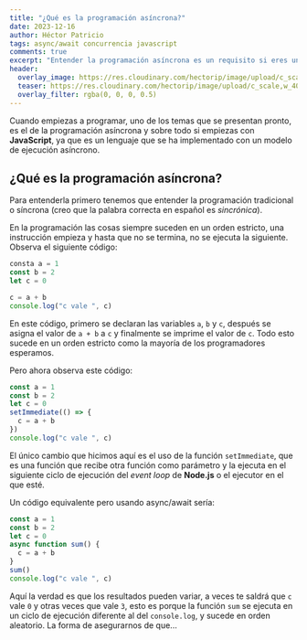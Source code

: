 ```yaml
---
title: "¿Qué es la programación asíncrona?"
date: 2023-12-16
author: Héctor Patricio
tags: async/await concurrencia javascript
comments: true
excerpt: "Entender la programación asíncrona es un requisito si eres un desarrollador de software que quiere sacar el mejor rendimiento de una computadora, hablemos de qué es y cómo dominarla."
header:
  overlay_image: https://res.cloudinary.com/hectorip/image/upload/c_scale,w_1400/v1702917369/artisanalphoto-MJcb7ZhNeUA-unsplash_s6toxn.jpg
  teaser: https://res.cloudinary.com/hectorip/image/upload/c_scale,w_400/v1702917369/artisanalphoto-MJcb7ZhNeUA-unsplash_s6toxn.jpg
  overlay_filter: rgba(0, 0, 0, 0.5)
---
```


Cuando empiezas a programar, uno de los temas que se presentan pronto, es el de la programación asíncrona y sobre todo si empiezas con **JavaScript**, ya que es un lenguaje que se ha implementado con un modelo de ejecución asíncrono.

## ¿Qué es la programación asíncrona?

Para entenderla primero tenemos que entender la programación tradicional o síncrona (creo que la palabra correcta en español es _sincrónica_).

En la programación las cosas siempre suceden en un orden estricto, una instrucción empieza y hasta que no se termina, no se ejecuta la siguiente. Observa el siguiente código:

```js
consta a = 1
const b = 2
let c = 0

c = a + b
console.log("c vale ", c)
```

En este código, primero se declaran las variables `a`, `b` y `c`, después se asigna el valor de `a + b` a `c` y finalmente se imprime el valor de `c`. Todo esto sucede en un orden estricto como la mayoría de los programadores esperamos.

Pero ahora observa este código:

```js
const a = 1
const b = 2
let c = 0
setImmediate(() => {
  c = a + b
})
console.log("c vale ", c)
```

El único cambio que hicimos aquí es el uso de la función `setImmediate`, que es una función que recibe otra función como parámetro y la ejecuta en el siguiente ciclo de ejecución del _event loop_ de **Node.js** o el ejecutor en el que esté.

Un código equivalente pero usando async/await sería:

```js
const a = 1
const b = 2
let c = 0
async function sum() {
  c = a + b
}
sum()
console.log("c vale ", c)
```

Aquí la verdad es que los resultados pueden variar, a veces te saldrá que `c` vale `0` y otras veces que vale `3`, esto es porque la función `sum` se ejecuta en un ciclo de ejecución diferente al del `console.log`, y sucede en orden aleatorio. La forma de asegurarnos de que...